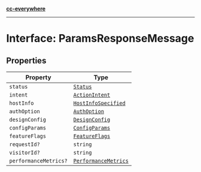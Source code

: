 [**cc-everywhere**](../../../../../index.md)

***

# Interface: ParamsResponseMessage

## Properties

| Property | Type |
| ------ | ------ |
| <a id="status"></a> `status` | [`Status`](../../message-types/enumerations/status.md) |
| <a id="intent"></a> `intent` | [`ActionIntent`](../../../types/action-intent-types/type-aliases/action-intent.md) |
| <a id="hostinfo"></a> `hostInfo` | [`HostInfoSpecified`](../../../types/host-info-types/type-aliases/host-info-specified.md) |
| <a id="authoption"></a> `authOption` | [`AuthOption`](../../../types/authentication-types/type-aliases/auth-option.md) |
| <a id="designconfig"></a> `designConfig` | [`DesignConfig`](../../../types/design-config-types/interfaces/design-config.md) |
| <a id="configparams"></a> `configParams` | [`ConfigParams`](../../../types/host-info-types/type-aliases/config-params.md) |
| <a id="featureflags"></a> `featureFlags` | [`FeatureFlags`](../../../types/feature-flags-types/type-aliases/feature-flags.md) |
| <a id="requestid"></a> `requestId?` | `string` |
| <a id="visitorid"></a> `visitorId?` | `string` |
| <a id="performancemetrics"></a> `performanceMetrics?` | [`PerformanceMetrics`](../../../types/performance-metrics-types/interfaces/performance-metrics.md) |
